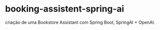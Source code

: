 # booking-assistent-spring-ai
criação de uma Bookstore Assistant com Spring Boot, SpringAI + OpenAI.
